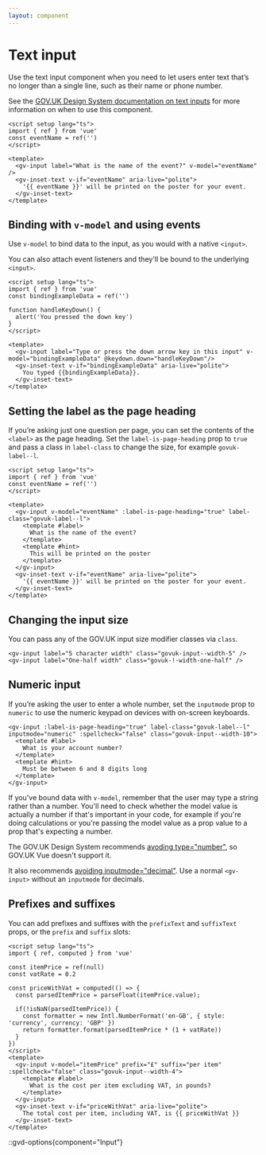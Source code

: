 ```yaml
---
layout: component
---
```


# Text input

Use the text input component when you need to let users enter text that’s no longer than a single line, such as their name or phone number.

See the [GOV.UK Design System documentation on text inputs](https://design-system.service.gov.uk/components/text-input/) for more information on when to use this component.

```vue
<script setup lang="ts">
import { ref } from 'vue'
const eventName = ref('')
</script>

<template>
  <gv-input label="What is the name of the event?" v-model="eventName" />
  <gv-inset-text v-if="eventName" aria-live="polite">
    '{{ eventName }}' will be printed on the poster for your event.
  </gv-inset-text>
</template>
```

## Binding with `v-model` and using events

Use `v-model` to bind data to the input, as you would with a native `<input>`.

You can also attach event listeners and they'll be bound to the underlying `<input>`.

```vue
<script setup lang="ts">
import { ref } from 'vue'
const bindingExampleData = ref('')

function handleKeyDown() {
  alert('You pressed the down key')
}
</script>

<template>
  <gv-input label="Type or press the down arrow key in this input" v-model="bindingExampleData" @keydown.down="handleKeyDown"/>
  <gv-inset-text v-if="bindingExampleData" aria-live="polite">
    You typed {{bindingExampleData}}.
  </gv-inset-text>
</template>
```

## Setting the label as the page heading

If you’re asking just one question per page, you can set the contents of the `<label>` as the page heading. Set the
`label-is-page-heading` prop to `true` and pass a class in `label-class` to change the size, for example `govuk-label--l`.

```vue
<script setup lang="ts">
import { ref } from 'vue'
const eventName = ref('')
</script>

<template>
  <gv-input v-model="eventName" :label-is-page-heading="true" label-class="govuk-label--l">
    <template #label>
      What is the name of the event?
    </template>
    <template #hint>
      This will be printed on the poster
    </template>
  </gv-input>
  <gv-inset-text v-if="eventName" aria-live="polite">
    '{{ eventName }}' will be printed on the poster for your event.
  </gv-inset-text>
</template>
```

## Changing the input size

You can pass any of the GOV.UK input size modifier classes via `class`.

```vue-html
<gv-input label="5 character width" class="govuk-input--width-5" />
<gv-input label="One-half width" class="govuk-!-width-one-half" />
```

## Numeric input

If you’re asking the user to enter a whole number, set the `inputmode` prop to `numeric` to use the numeric keypad on devices with on-screen keyboards.

```vue-html
<gv-input :label-is-page-heading="true" label-class="govuk-label--l" inputmode="numeric" :spellcheck="false" class="govuk-input--width-10">
  <template #label>
    What is your account number?
  </template>
  <template #hint>
    Must be between 6 and 8 digits long
  </template>
</gv-input>
```

If you've bound data with `v-model`, remember that the user may type a string rather than a number. You'll need to check whether the model value
is actually a number if that's important in your code, for example if you're doing calculations or you're passing the model value as a prop value to
a prop that's expecting a number.

The GOV.UK Design System recommends [avoding type="number"](https://design-system.service.gov.uk/components/text-input#avoid-using-inputs-with-a-type-of-number), so GOV.UK Vue doesn't support it.

It also recommends [avoiding inputmode="decimal"](https://design-system.service.gov.uk/components/text-input#asking-for-decimal-numbers). Use a normal `<gv-input>` without an `inputmode` for decimals.

## Prefixes and suffixes

You can add prefixes and suffixes with the `prefixText` and `suffixText` props, or the `prefix` and `suffix` slots:

```vue
<script setup lang="ts">
import { ref, computed } from 'vue'

const itemPrice = ref(null)
const vatRate = 0.2

const priceWithVat = computed(() => {
  const parsedItemPrice = parseFloat(itemPrice.value);
  
  if(!isNaN(parsedItemPrice)) {
    const formatter = new Intl.NumberFormat('en-GB', { style: 'currency', currency: 'GBP' })
    return formatter.format(parsedItemPrice * (1 + vatRate))
  }
})
</script>
<template>
  <gv-input v-model="itemPrice" prefix="£" suffix="per item" :spellcheck="false" class="govuk-input--width-4">
    <template #label>
      What is the cost per item excluding VAT, in pounds?
    </template>
  </gv-input>
  <gv-inset-text v-if="priceWithVat" aria-live="polite">
    The total cost per item, including VAT, is {{ priceWithVat }}
  </gv-inset-text>
</template>
```

::gvd-options{component="Input"}